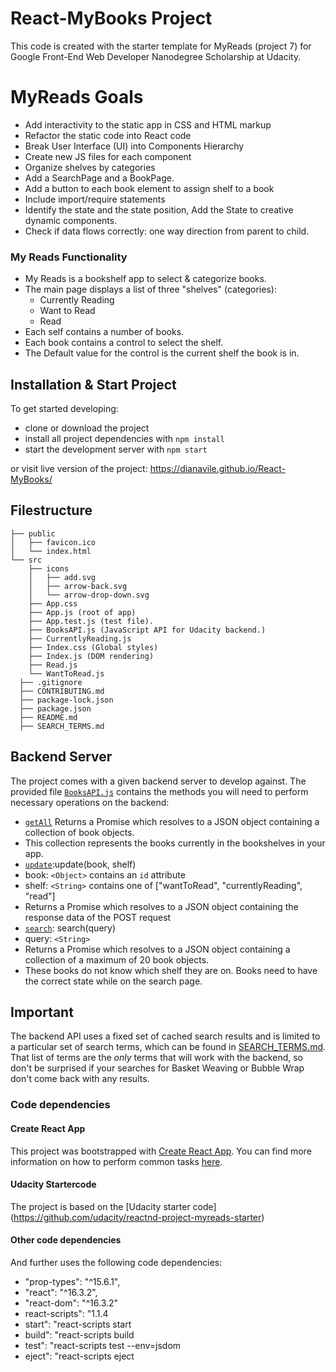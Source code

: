 # React-MyBooks Project
This code is created with the starter template for MyReads (project 7) for 
Google Front-End Web Developer Nanodegree Scholarship at Udacity.

# MyReads Goals
* Add interactivity to the static app in CSS and HTML markup
* Refactor the static code into React code
* Break User Interface (UI) into Components Hierarchy
* Create new JS files for each component
* Organize shelves by categories
* Add a SearchPage and a BookPage.
* Add a button to each book element to assign shelf to a book
* Include import/require statements
* Identify the state and the state position, Add the State to creative dynamic components.
* Check if data flows correctly: one way direction from parent to child.

### My Reads Functionality
- My Reads is a bookshelf app to select & categorize books. 
- The main page displays a list of three "shelves" (categories):
  - Currently Reading
  - Want to Read
  - Read
- Each self contains a number of books.
- Each book contains a control to select the shelf.
- The Default value for the control is the current shelf the book is in.

## Installation & Start Project

To get started developing:
* clone or download the project
* install all project dependencies with `npm install`
* start the development server with `npm start`

or visit live version of the project: https://dianavile.github.io/React-MyBooks/

## Filestructure
```
├── public
│   ├── favicon.ico 
│   └── index.html 
└── src
    ├── icons 
    │   ├── add.svg
    │   ├── arrow-back.svg
    │   └── arrow-drop-down.svg
    ├── App.css 
    ├── App.js (root of app)
    ├── App.test.js (test file). 
    ├── BooksAPI.js (JavaScript API for Udacity backend.)
    ├── CurrentlyReading.js
    ├── Index.css (Global styles)
    ├── Index.js (DOM rendering) 
    ├── Read.js 
    └── WantToRead.js 
  ├── .gitignore
  ├── CONTRIBUTING.md
  ├── package-lock.json 
  ├── package.json 
  ├── README.md 
  ├── SEARCH_TERMS.md
```
## Backend Server
The project comes with a given backend server to develop against. 
The provided file [`BooksAPI.js`](src/BooksAPI.js) contains the methods you will need to perform necessary operations on the backend:
* [`getAll`](#getall)
  Returns a Promise which resolves to a JSON object containing a collection of book objects.
* This collection represents the books currently in the bookshelves in your app.
* [`update`](#update):update(book, shelf)
* book: `<Object>` contains an `id` attribute
* shelf: `<String>` contains one of ["wantToRead", "currentlyReading", "read"]  
* Returns a Promise which resolves to a JSON object containing the response data of the POST request
* [`search`](#search): search(query)
* query: `<String>`
* Returns a Promise which resolves to a JSON object containing a collection of a maximum of 20 book objects.
* These books do not know which shelf they are on. Books need to have the correct state while on the search page.

## Important
The backend API uses a fixed set of cached search results and is limited to a particular set of search terms, which can be found in [SEARCH_TERMS.md](SEARCH_TERMS.md). That list of terms are the _only_ terms that will work with the backend, so don't be surprised if your searches for Basket Weaving or Bubble Wrap don't come back with any results.

### Code dependencies
#### Create React App
This project was bootstrapped with [Create React App](https://github.com/facebookincubator/create-react-app). You can find more information on how to perform common tasks [here](https://github.com/facebookincubator/create-react-app/blob/master/packages/react-scripts/template/README.md).

#### Udacity Startercode
The project is based on the [Udacity starter code] (https://github.com/udacity/reactnd-project-myreads-starter)

#### Other code dependencies
And further uses the following code dependencies:
 * "prop-types": "^15.6.1",
 * "react": "^16.3.2",
 * "react-dom": "^16.3.2"
 * react-scripts": "1.1.4
 * start": "react-scripts start
 * build": "react-scripts build
 * test": "react-scripts test --env=jsdom
 * eject": "react-scripts eject

